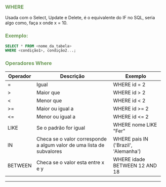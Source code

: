 ### <span style = "color:#6a9955"> WHERE </span>
Usada com o Select, Update e Delete, é o equivalente do IF no SQL, seria algo como, faça x onde x = 10.

### <span style = "color:#6a9955"> Exemplo: </span>
```sql
SELECT * FROM <nome_da_tabela> 
WHERE <condição1>, condição2...;
```

### <span style = "color:#6a9955"> Operadores Where </span>
Operador | Descrição | Exemplo
--- | --- | ---
= | Igual | WHERE id = 2
\> | Maior que | WHERE id > 2
< | Menor que | WHERE id < 2
\>= | Maior ou igual a | WHERE id >= 2
<= | Menor ou igual a | WHERE id <= 2
LIKE | Se o padrão for igual | WHERE nome LIKE "Fer"
IN | Checa se o valor corresponde a algum valor de uma lista de subvalores | WHERE pais IN ('Brazil', 'Alemanha')
BETWEEN | Checa se o valor esta entre x e y | WHERE idade BETWEEN 12 AND 18
---
